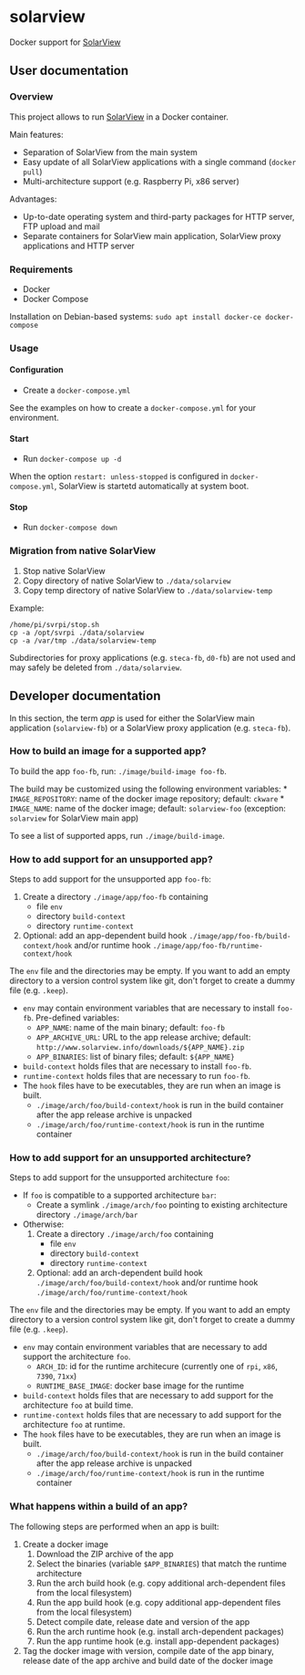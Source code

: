 # solarview
Docker support for [SolarView](https://www.solarview.info/solarview_fritzbox.aspx)

## User documentation
### Overview
This project allows to run [SolarView](https://www.solarview.info/solarview_fritzbox.aspx) in a Docker container.

Main features:
* Separation of SolarView from the main system
* Easy update of all SolarView applications with a single command (`docker pull`)
* Multi-architecture support (e.g. Raspberry Pi, x86 server)

Advantages:
* Up-to-date operating system and third-party packages for HTTP server, FTP upload and mail
* Separate containers for SolarView main application, SolarView proxy applications and HTTP server

### Requirements
* Docker
* Docker Compose

Installation on Debian-based systems: `sudo apt install docker-ce docker-compose`

### Usage
#### Configuration
* Create a `docker-compose.yml`

See the examples on how to create a `docker-compose.yml` for your environment.

#### Start
* Run `docker-compose up -d`

When the option `restart: unless-stopped` is configured in `docker-compose.yml`, SolarView is startetd automatically at system boot.

#### Stop
* Run `docker-compose down`

### Migration from native SolarView

1. Stop native SolarView
1. Copy directory of native SolarView to `./data/solarview`
1. Copy temp directory of native SolarView to `./data/solarview-temp`

Example:
```
/home/pi/svrpi/stop.sh
cp -a /opt/svrpi ./data/solarview
cp -a /var/tmp ./data/solarview-temp
```

Subdirectories for proxy applications (e.g. `steca-fb`, `d0-fb`) are not used and may safely be deleted from `./data/solarview`.


## Developer documentation
In this section, the term _app_ is used for either the SolarView main application (`solarview-fb`) or a SolarView proxy application (e.g. `steca-fb`).

### How to build an image for a supported app?
To build the app `foo-fb`, run: `./image/build-image foo-fb`.

The build may be customized using the following environment variables:
    * `IMAGE_REPOSITORY`: name of the docker image repository; default: `ckware`
    * `IMAGE_NAME`: name of the docker image; default: `solarview-foo` (exception: `solarview` for SolarView main app)

To see a list of supported apps, run `./image/build-image`.

### How to add support for an unsupported app?
Steps to add support for the unsupported app `foo-fb`:
1. Create a directory `./image/app/foo-fb` containing
    * file `env`
    * directory `build-context`
    * directory `runtime-context`
1. Optional: add an app-dependent build hook `./image/app/foo-fb/build-context/hook` and/or runtime hook `./image/app/foo-fb/runtime-context/hook`

The `env` file and the directories may be empty. If you want to add an empty directory to a version control system like git, don't forget to create a dummy file (e.g. `.keep`).

* `env` may contain environment variables that are necessary to install `foo-fb`. Pre-defined variables:
    * `APP_NAME`: name of the main binary; default: `foo-fb`
    * `APP_ARCHIVE_URL`: URL to the app release archive; default: `http://www.solarview.info/downloads/${APP_NAME}.zip`
    * `APP_BINARIES`: list of binary files; default: `${APP_NAME}`
* `build-context` holds files that are necessary to install `foo-fb`.
* `runtime-context` holds files that are necessary to run `foo-fb`.
* The `hook` files have to be executables, they are run when an image is built.
    * `./image/arch/foo/build-context/hook` is run in the build container after the app release archive is unpacked
    * `./image/arch/foo/runtime-context/hook` is run in the runtime container

### How to add support for an unsupported architecture?
Steps to add support for the unsupported architecture `foo`:

* If `foo` is compatible to a supported architecture `bar`:
    * Create a symlink `./image/arch/foo` pointing to existing architecture directory `./image/arch/bar`
* Otherwise:
    1. Create a directory `./image/arch/foo` containing
        * file `env`
        * directory `build-context`
        * directory `runtime-context`
    1. Optional: add an arch-dependent build hook `./image/arch/foo/build-context/hook` and/or runtime hook `./image/arch/foo/runtime-context/hook`

The `env` file and the directories may be empty. If you want to add an empty directory to a version control system like git, don't forget to create a dummy file (e.g. `.keep`).

* `env` may contain environment variables that are necessary to add support the architecture `foo`.
    * `ARCH_ID`: id for the runtime architecure (currently one of `rpi`, `x86`, `7390`, `71xx`)
    * `RUNTIME_BASE_IMAGE`: docker base image for the runtime
* `build-context` holds files that are necessary to add support for the architecture `foo` at build time.
* `runtime-context` holds files that are necessary to add support for the architecture `foo` at runtime.
* The `hook` files have to be executables, they are run when an image is built.
    * `./image/arch/foo/build-context/hook` is run in the build container after the app release archive is unpacked
    * `./image/arch/foo/runtime-context/hook` is run in the runtime container

### What happens within a build of an app?
The following steps are performed when an app is built:
1. Create a docker image
    1. Download the ZIP archive of the app
    1. Select the binaries (variable `$APP_BINARIES`) that match the runtime architecture
    1. Run the arch build hook (e.g. copy additional arch-dependent files from the local filesystem)
    1. Run the app build hook (e.g. copy additional app-dependent files from the local filesystem)
    1. Detect compile date, release date and version of the app
    1. Run the arch runtime hook (e.g. install arch-dependent packages)
    1. Run the app runtime hook (e.g. install app-dependent packages)
1. Tag the docker image with version, compile date of the app binary, release date of the app archive and build date of the docker image
